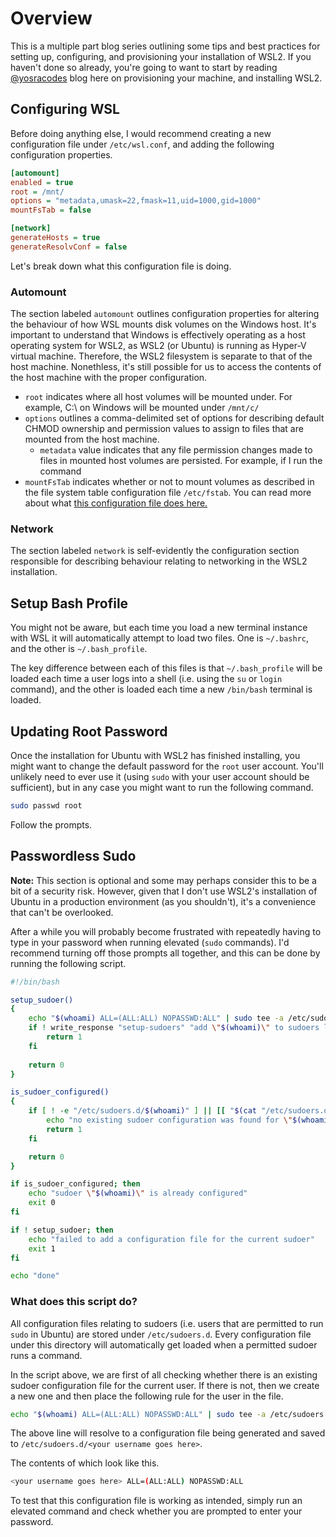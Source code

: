 # Overview

This is a multiple part blog series outlining some tips and best practices for setting up, configuring, and provisioning your installation of WSL2. If you haven't done so already, you're going to want to start by reading [@yosracodes](https://twitter.com/yosracodes) blog here on provisioning your machine, and installing WSL2.

## Configuring WSL

Before doing anything else, I would recommend creating a new configuration file under `/etc/wsl.conf`, and adding the following configuration properties.

```ini
[automount]
enabled = true
root = /mnt/
options = "metadata,umask=22,fmask=11,uid=1000,gid=1000"
mountFsTab = false

[network]
generateHosts = true
generateResolvConf = false
```

Let's break down what this configuration file is doing.

### Automount

The section labeled `automount` outlines configuration properties for altering the behaviour of how WSL mounts disk volumes on the Windows host. It's important to understand that Windows is effectively operating as a host operating system for WSL2, as WSL2 (or Ubuntu) is running as Hyper-V virtual machine. Therefore, the WSL2 filesystem is separate to that of the host machine. Nonethless, it's still possible for us to access the contents of the host machine with the proper configuration.

- `root` indicates where all host volumes will be mounted under. For example, C:\ on Windows will be mounted under `/mnt/c/`
- `options` outlines a comma-delimited set of options for describing default CHMOD ownership and permission values to assign to files that are mounted from the host machine.
  - `metadata` value indicates that any file permission changes made to files in mounted host volumes are persisted. For example, if I run the command
- `mountFsTab` indicates whether or not to mount volumes as described in the file system table configuration file `/etc/fstab`. You can read more about what [this configuration file does here.](https://wiki.debian.org/fstab)

### Network

The section labeled `network` is self-evidently the configuration section responsible for describing behaviour relating to networking in the WSL2 installation.

## Setup Bash Profile

You might not be aware, but each time you load a new terminal instance with WSL it will automatically attempt to load two files. One is `~/.bashrc`, and the other is `~/.bash_profile`.

The key difference between each of this files is that `~/.bash_profile` will be loaded each time a user logs into a shell (i.e. using the `su` or `login` command), and the other is loaded each time a new `/bin/bash` terminal is loaded.

## Updating Root Password

Once the installation for Ubuntu with WSL2 has finished installing, you might want to change the default password for the `root` user account. You'll unlikely need to ever use it (using `sudo` with your user account should be sufficient), but in any case you might want to run the following command.

```bash
sudo passwd root
```

Follow the prompts.

## Passwordless Sudo

**Note:** This section is optional and some may perhaps consider this to be a bit of a security risk. However, given that I don't use WSL2's installation of Ubuntu in a production environment (as you shouldn't), it's a convenience that can't be overlooked.

After a while you will probably become frustrated with repeatedly having to type in your password when running elevated (`sudo` commands). I'd recommend turning off those prompts all together, and this can be done by running the following script.

```bash
#!/bin/bash

setup_sudoer()
{
    echo "$(whoami) ALL=(ALL:ALL) NOPASSWD:ALL" | sudo tee -a /etc/sudoers.d/$(whoami) > /dev/null 2>&1
    if ! write_response "setup-sudoers" "add \"$(whoami)\" to sudoers list"; then
        return 1
    fi
    
    return 0
}

is_sudoer_configured()
{
    if [ ! -e "/etc/sudoers.d/$(whoami)" ] || [[ "$(cat "/etc/sudoers.d/$(whoami)")" != *"$(whoami)"* ]]; then
        echo "no existing sudoer configuration was found for \"$(whoami)\""
        return 1
    fi

    return 0
}

if is_sudoer_configured; then
    echo "sudoer \"$(whoami)\" is already configured"
    exit 0
fi

if ! setup_sudoer; then
    echo "failed to add a configuration file for the current sudoer"
    exit 1
fi

echo "done"

```

### What does this script do?

All configuration files relating to sudoers (i.e. users that are permitted to run `sudo` in Ubuntu) are stored under `/etc/sudoers.d`. Every configuration file under this directory will automatically get loaded when a permitted sudoer runs a command.

In the script above, we are first of all checking whether there is an existing sudoer configuration file for the current user. If there is not, then we create a new one and then place the following rule for the user in the file.

```bash
echo "$(whoami) ALL=(ALL:ALL) NOPASSWD:ALL" | sudo tee -a /etc/sudoers.d/$(whoami) > /dev/null 2>&1
```

The above line will resolve to a configuration file being generated and saved to `/etc/sudoers.d/<your username goes here>`.

The contents of which look like this.

```bash
<your username goes here> ALL=(ALL:ALL) NOPASSWD:ALL
```

To test that this configuration file is working as intended, simply run an elevated command and check whether you are prompted to enter your password.
